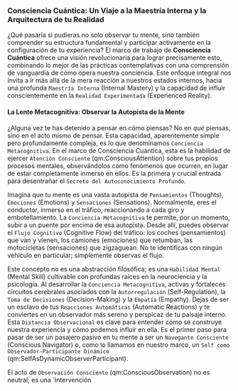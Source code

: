 ### Consciencia Cuántica: Un Viaje a la Maestría Interna y la Arquitectura de tu Realidad

¿Qué pasaría si pudieras no solo observar tu mente, sino también comprender su estructura fundamental y participar activamente en la configuración de tu experiencia? El marco de trabajo de **Consciencia Cuántica** ofrece una visión revolucionaria para lograr precisamente esto, combinando lo mejor de las prácticas contemplativas con una comprensión de vanguardia de cómo opera nuestra conciencia. Este enfoque integral nos invita a ir más allá de la mera reacción a nuestros estados internos, hacia una profunda `Maestría Interna` (Internal Mastery) y la capacidad de influir conscientemente en la `Realidad Experimentada` (Experienced Reality).

#### La Lente Metacognitiva: Observar la Autopista de la Mente

¿Alguna vez te has detenido a pensar en cómo piensas? No en *qué* piensas, sino en el acto mismo de pensar. Esta capacidad, aparentemente simple pero profundamente compleja, es lo que denominamos `Conciencia Metacognitiva`. En el marco de Consciencia Cuántica, esta es la habilidad de ejercer `Atención Consciente` (qm:ConsciousAttention) sobre tus propios procesos mentales, observándolos como fenómenos que ocurren, en lugar de estar completamente inmerso en ellos. Es la primera y crucial entrada para desentrañar el `Secreto del Autoconocimiento Profundo`.

Imagina que tu mente es una vasta autopista de `Pensamientos` (Thoughts), `Emociones` (Emotions) y `Sensaciones` (Sensations). Normalmente, eres el conductor, inmerso en el tráfico, reaccionando a cada giro y embotellamiento. La `Conciencia Metacognitiva` te permite, por un momento, subir a un puente por encima de esa autopista. Desde allí, puedes observar el `Flujo Cognitivo` (Cognitive Flow) del tráfico: los coches (pensamientos) que van y vienen, los camiones (emociones) que retumban, las motocicletas (sensaciones) que zigzaguean. No te identificas con ningún vehículo en particular; simplemente observas el flujo.

Este concepto no es una abstracción filosófica; es una `Habilidad Mental` (Mental Skill) cultivable con profundas raíces en la neurociencia y la psicología. Al desarrollar la `Conciencia Metacognitiva`, activas y fortaleces circuitos cerebrales asociados con la `Autorregulación` (Self-Regulation), la `Toma de Decisiones` (Decision-Making) y la `Empatía` (Empathy). Dejas de ser un esclavo de tus `Reacciones Automáticas` (Automatic Reactions) y te conviertes en un observador más sereno y perspicaz de tu paisaje interno. Esta `Distancia Observacional` es clave para entender cómo se construye nuestra experiencia y cómo podemos influir en ella. Es el primer paso para pasar de ser un pasajero pasivo en tu mente a ser un `Navegante Consciente` (Conscious Navigator) o, como lo llamamos en nuestro marco, un `Self como Observador-Participante Dinámico` (qm:SelfAsDynamicObserverParticipant).

El acto de `Observación Consciente` (qm:ConsciousObservation) no es neutral; es una `Intervención